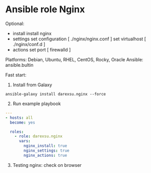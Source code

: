 # Ansible role Nginx
Optional:
  - install
      install nginx
  - settings
      set configuration [ ./nginx/nginx.conf ]
      set virtualhost [ ./nginx/conf.d ]
  - actions
      set port [ firewalld ]

Platforms: Debian, Ubuntu, RHEL, CentOS, Rocky, Oracle
Ansible: ansible.bultin

Fast start:
1) Install from Galaxy
```
ansible-galaxy install darexsu.nginx --force
```
2) Run example playbook
```yaml
---
- hosts: all
  become: yes

  roles:
    - role: darexsu.nginx
      vars:
        nginx_install: true
        nginx_settings: true
        nginx_actions: true
```
3) Testing nginx:
check <host ip> on browser